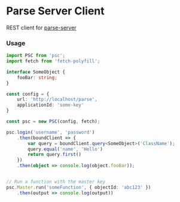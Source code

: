 # Parse Server Client


REST client for [parse-server](https://github.com/parse/parse-server)

### Usage

```typescript
import PSC from 'psc';
import fetch from 'fetch-polyfill';

interface SomeObject {
    fooBar: string;
}

const config = {
    url: 'http://localhost/parse',
    applicationId: 'some-key'
}

const psc = new PSC(config, fetch);

psc.login('username', 'password')
    .then(boundClient => {
        var query = boundClient.query<SomeObject>('ClassName');
        query.equal('name', 'Hello')
        return query.first()
    })
    .then(object => console.log(object.fooBar));


// Run a function with the master key
psc.Master.run('someFunction', { objectId: 'abc123' })
    .then(output => console.log(output))
```